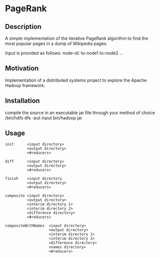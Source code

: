 # PageRank

## Description
A simple implementation of the iterative PageRank algorithm to find the most popular pages in a dump of
Wikipedia pages.

Input is provided as follows:
node-id: to-node1 to-node2 ...



## Motivation
Implementation of a distributed systems project to explore the Apache Hadoop framework.

## Installation
compile the source in an executable jar file through your method of choice
/bin/hdfs dfs -put <location of input direcotry> input
bin/hadoop jar <location of compile jar> <command operation>

## Usage
```
init      <input directory>
          <output directory>
          <#reducers>
          
diff      <input directory>
          <output directory>
          <#reducers>
          
finish    <input directory
          <output directory>
          <#reducers>
          
composite <input directory>
          <output directory>
          <interim directory 1>
          <interim directory 2> 
          <difference directory>
          <#reducers>
          
compositeWithNames  <input directory>
                    <output directory>
                    <interim directory 1>
                    <interim directory 2>
                    <difference directory>
                    <names directory>
                    <#reducers>
```
